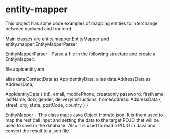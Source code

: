 # entity-mapper

This project has some code examples of mapping entities to interchange between backend and frontend

Main classes are entity.mapper.EntityMapper and entity.mapper.EntityMapperParser

EntityMapperParser - Parse a file in the following structure and create a EntityMapper:

file appidentity.em

alias data.ContactData as AppIdentityData;
alias data.AddressData as AddressData;

AppIdentityData {
    (id),
    email,
    mobilePhone,
    createonly password,
    firstName,
    lastName,
    dob,
    gender,
    deliveryInstructions,
    homeAddress: AddressData {
        street,
        city,
        state,
        postCode,
        country
    }
}

EntityMapper -  This class maps Java Object from/to json. It is them used to map the rest call input and setting the data to the target POJO that will be used to save in the database. Also it is used to read a POJO in Java and convert the result to a json file.
